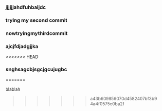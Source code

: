 ### jjjjjjahdfuhbaijdc
### trying my second commit
### nowtryingmythirdcommit
### ajcjfdjadgjjka
<<<<<<< HEAD
### snghsagcbjsgcjgcujugbc
=======

blablah
>>>>>>> a43b609856070d4582407bf3b94a4f0575c0ba2f
